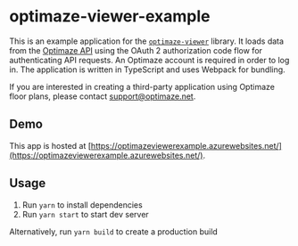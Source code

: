 # optimaze-viewer-example

This is an example application for the [`optimaze-viewer`](https://github.com/rapal/optimaze-viewer) library. It loads data from the [Optimaze API](https://portal.optimaze.net/apidocs) using the OAuth 2 authorization code flow for authenticating API requests. An Optimaze account is required in order to log in. The application is written in TypeScript and uses Webpack for bundling.

If you are interested in creating a third-party application using Optimaze floor plans, please contact [support@optimaze.net](mailto:support@optimaze.net).

## Demo

This app is hosted at
[https://optimazeviewerexample.azurewebsites.net/](https://optimazeviewerexample.azurewebsites.net/).

## Usage

1. Run `yarn` to install dependencies
1. Run `yarn start` to start dev server

Alternatively, run `yarn build` to create a production build